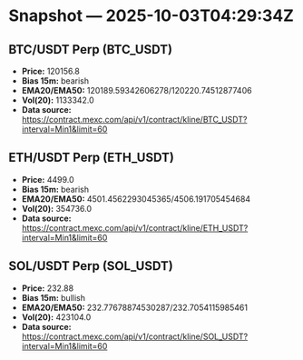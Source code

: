 # Snapshot — 2025-10-03T04:29:34Z

## BTC/USDT Perp (BTC_USDT)
- **Price:** 120156.8
- **Bias 15m:** bearish
- **EMA20/EMA50:** 120189.59342606278/120220.74512877406
- **Vol(20):** 1133342.0
- **Data source:** https://contract.mexc.com/api/v1/contract/kline/BTC_USDT?interval=Min1&limit=60

## ETH/USDT Perp (ETH_USDT)
- **Price:** 4499.0
- **Bias 15m:** bearish
- **EMA20/EMA50:** 4501.4562293045365/4506.191705454684
- **Vol(20):** 354736.0
- **Data source:** https://contract.mexc.com/api/v1/contract/kline/ETH_USDT?interval=Min1&limit=60

## SOL/USDT Perp (SOL_USDT)
- **Price:** 232.88
- **Bias 15m:** bullish
- **EMA20/EMA50:** 232.77678874530287/232.7054115985461
- **Vol(20):** 423104.0
- **Data source:** https://contract.mexc.com/api/v1/contract/kline/SOL_USDT?interval=Min1&limit=60
